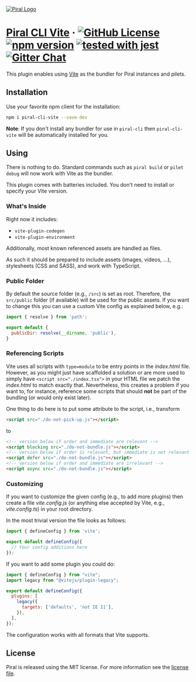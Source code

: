 [![Piral Logo](https://github.com/smapiot/piral/raw/main/docs/assets/logo.png)](https://piral.io)

# [Piral CLI Vite](https://piral.io) &middot; [![GitHub License](https://img.shields.io/badge/license-MIT-blue.svg)](https://github.com/smapiot/piral-cli-vite/blob/main/LICENSE) [![npm version](https://img.shields.io/npm/v/piral-cli-vite.svg?style=flat)](https://www.npmjs.com/package/piral-cli-vite) [![tested with jest](https://img.shields.io/badge/tested_with-jest-99424f.svg)](https://jestjs.io) [![Gitter Chat](https://badges.gitter.im/gitterHQ/gitter.png)](https://gitter.im/piral-io/community)

This plugin enables using [Vite](https://vitejs.dev/) as the bundler for Piral instances and pilets.

## Installation

Use your favorite npm client for the installation:

```sh
npm i piral-cli-vite --save-dev
```

**Note**: If you don't install any bundler for use in `piral-cli` then `piral-cli-vite` will be automatically installed for you.

## Using

There is nothing to do. Standard commands such as `piral build` or `pilet debug` will now work with Vite as the bundler.

This plugin comes with batteries included. You don't need to install or specify your Vite version.

### What's Inside

Right now it includes:

- `vite-plugin-codegen`
- `vite-plugin-environment`

Additionally, most known referenced assets are handled as files.

As such it should be prepared to include assets (images, videos, ...), stylesheets (CSS and SASS), and work with TypeScript.

### Public Folder

By default the source folder (e.g., `/src`) is set as root. Therefore, the `src/public` folder (if available) will be used for the public assets. If you want to change this you can use a custom Vite config as explained below, e.g.:

```js
import { resolve } from 'path';

export default {
  publicDir: resolve(__dirname, 'public'),
}
```

### Referencing Scripts

Vite uses all scripts with `type=module` to be entry points in the *index.html* file. However, as you might just have scaffolded a solution or are more used to simply have `<script src="./index.tsx">` in your HTML file we patch the *index.html* to match exactly that. Nevertheless, this creates a problem if you want to, for instance, reference some scripts that should **not** be part of the bundling (or would only exist later).

One thing to do here is to put some attribute to the script, i.e., transform

```html
<script src="./do-not-pick-up.js"></script>
```

to

```html
<!-- version below if order and immediate are relevant -->
<script blocking src="./do-not-bundle.js"></script>
<!-- version below if order is relevant, but immediate is not relevant -->
<script defer src="./do-not-bundle.js"></script>
<!-- version below if order and immediate are irrelevant -->
<script async src="./do-not-bundle.js"></script>
```

### Customizing

If you want to customize the given config (e.g., to add more plugins) then create a file *vite.config.js* (or anything else accepted by Vite, e.g., *vite.config.ts*) in your root directory.

In the most trivial version the file looks as follows:

```js
import { defineConfig } from 'vite';

export default defineConfig({
  // Your config additions here
});
```

If you want to add some plugin you could do:

```js
import { defineConfig } from "vite";
import legacy from "@vitejs/plugin-legacy";

export default defineConfig({
  plugins: [
    legacy({
      targets: ['defaults', 'not IE 11'],
    }),
  ],
});
```

The configuration works with all formats that Vite supports.

## License

Piral is released using the MIT license. For more information see the [license file](./LICENSE).
